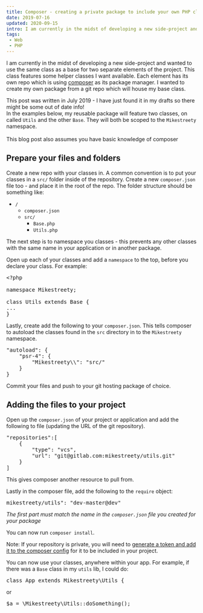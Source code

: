 ```yaml
---
title: Composer - creating a private package to include your own PHP class
date: 2019-07-16
updated: 2020-09-15
intro: I am currently in the midst of developing a new side-project and wanted to use the same class as a base for two separate elements of the project. This class ...
tags:
 - Web
 - PHP
---
```


I am currently in the midst of developing a new side-project and wanted to use the same class as a base for two separate elements of the project. This class features some helper classes I want available. Each element has its own repo which is using [composer](https://getcomposer.org/) as its package manager. I wanted to create my own package from a git repo which will house my base class.

<div class="info">This post was written in July 2019 - I have just found it in my drafts so there might be some out of date info!</div>

<div class="info">In the examples below, my reusable package will feature two classes, on called <code>Utils</code> and the other <code>Base</code>. They will both be scoped to the <code>Mikestreety</code> namespace. <br><br>This blog post also assumes you have basic knowledge of composer</div>

## Prepare your files and folders

Create a new repo with your classes in. A common convention is to put your classes in a `src/` folder inside of the repository. Create a new `composer.json` file too - and place it in the root of the repo. The folder structure should be something like:

<ul>
<li>
<code>/</code>
<ul>
<li><code>composer.json</code></li>
<li><code>src/</code>
<ul>
<li><code>Base.php</code></li>
<li><code>Utils.php</code>
</li>
</ul>
</li>
</ul>
</li>
</ul>

The next step is to namespace you classes - this prevents any other classes with the same name in your application or in another package.

Open up each of your classes and add a `namespace` to the top, before you declare your class. For example:

<pre class="language-php">&lt;?php

namespace Mikestreety;

class Utils extends Base {
...
}</pre>

Lastly, create add the following to your `composer.json`. This tells composer to autoload the classes found in the `src` directory in to the `Mikestreety` namespace. 

<pre class="language-json">"autoload": {
	"psr-4": {
		"Mikestreety\\": "src/"
	}
}</pre>

Commit your files and push to your git hosting package of choice.

## Adding the files to your project

Open up the `composer.json` of your project or application and add the following to file (updating the URL of the git repository).

<pre class="language-json">"repositories":[
	{
		"type": "vcs",
		"url": "git@gitlab.com:mikestreety/utils.git"
	}
]</pre>

This gives composer another resource to pull from.

Lastly in the composer file, add the following to the `require` object:

<pre class="language-json">mikestreety/utils": "dev-master@dev"</pre>

_The first part must match the name in the `composer.json` file you created for your package_

You can now run `composer install`.

<div class="info">Note: If your repository is private, you will need to <a href="https://gist.github.com/jeffersonmartin/d0d4a8dfec90d224d14f250b36c74d2f">generate a token and add it to the composer config</a> for it to be included in your project.</div>

You can now use your classes, anywhere within your app. For example, if there was a `Base` class in my `utils` lib, I could do:

<pre class="language-php">class App extends Mikestreety\Utils {</pre>

or

<pre class="language-php">$a = \Mikestreety\Utils::doSomething();</pre>
